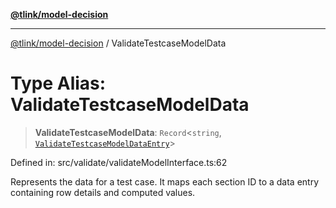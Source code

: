 [**@tlink/model-decision**](../README.md)

***

[@tlink/model-decision](../globals.md) / ValidateTestcaseModelData

# Type Alias: ValidateTestcaseModelData

> **ValidateTestcaseModelData**: `Record`\<`string`, [`ValidateTestcaseModelDataEntry`](../interfaces/ValidateTestcaseModelDataEntry.md)\>

Defined in: src/validate/validateModelInterface.ts:62

Represents the data for a test case.
It maps each section ID to a data entry containing row details and computed values.
